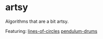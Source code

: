 # artsy
Algorithms that are a bit artsy.

Featuring:
[lines-of-circles](https://evoluchico.github.io/artsy/lines-of-circles/)
[pendulum-drums](https://evoluchico.github.io/artsy/pendulum-drums/)
